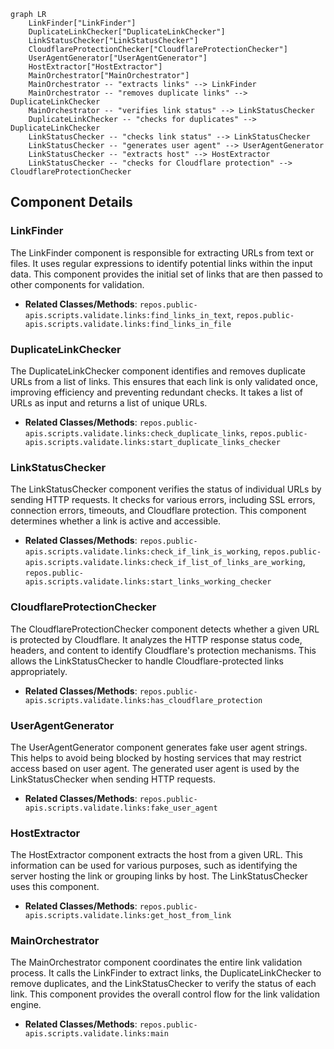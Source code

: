 ```mermaid
graph LR
    LinkFinder["LinkFinder"]
    DuplicateLinkChecker["DuplicateLinkChecker"]
    LinkStatusChecker["LinkStatusChecker"]
    CloudflareProtectionChecker["CloudflareProtectionChecker"]
    UserAgentGenerator["UserAgentGenerator"]
    HostExtractor["HostExtractor"]
    MainOrchestrator["MainOrchestrator"]
    MainOrchestrator -- "extracts links" --> LinkFinder
    MainOrchestrator -- "removes duplicate links" --> DuplicateLinkChecker
    MainOrchestrator -- "verifies link status" --> LinkStatusChecker
    DuplicateLinkChecker -- "checks for duplicates" --> DuplicateLinkChecker
    LinkStatusChecker -- "checks link status" --> LinkStatusChecker
    LinkStatusChecker -- "generates user agent" --> UserAgentGenerator
    LinkStatusChecker -- "extracts host" --> HostExtractor
    LinkStatusChecker -- "checks for Cloudflare protection" --> CloudflareProtectionChecker
```

## Component Details

### LinkFinder
The LinkFinder component is responsible for extracting URLs from text or files. It uses regular expressions to identify potential links within the input data. This component provides the initial set of links that are then passed to other components for validation.
- **Related Classes/Methods**: `repos.public-apis.scripts.validate.links:find_links_in_text`, `repos.public-apis.scripts.validate.links:find_links_in_file`

### DuplicateLinkChecker
The DuplicateLinkChecker component identifies and removes duplicate URLs from a list of links. This ensures that each link is only validated once, improving efficiency and preventing redundant checks. It takes a list of URLs as input and returns a list of unique URLs.
- **Related Classes/Methods**: `repos.public-apis.scripts.validate.links:check_duplicate_links`, `repos.public-apis.scripts.validate.links:start_duplicate_links_checker`

### LinkStatusChecker
The LinkStatusChecker component verifies the status of individual URLs by sending HTTP requests. It checks for various errors, including SSL errors, connection errors, timeouts, and Cloudflare protection. This component determines whether a link is active and accessible.
- **Related Classes/Methods**: `repos.public-apis.scripts.validate.links:check_if_link_is_working`, `repos.public-apis.scripts.validate.links:check_if_list_of_links_are_working`, `repos.public-apis.scripts.validate.links:start_links_working_checker`

### CloudflareProtectionChecker
The CloudflareProtectionChecker component detects whether a given URL is protected by Cloudflare. It analyzes the HTTP response status code, headers, and content to identify Cloudflare's protection mechanisms. This allows the LinkStatusChecker to handle Cloudflare-protected links appropriately.
- **Related Classes/Methods**: `repos.public-apis.scripts.validate.links:has_cloudflare_protection`

### UserAgentGenerator
The UserAgentGenerator component generates fake user agent strings. This helps to avoid being blocked by hosting services that may restrict access based on user agent. The generated user agent is used by the LinkStatusChecker when sending HTTP requests.
- **Related Classes/Methods**: `repos.public-apis.scripts.validate.links:fake_user_agent`

### HostExtractor
The HostExtractor component extracts the host from a given URL. This information can be used for various purposes, such as identifying the server hosting the link or grouping links by host. The LinkStatusChecker uses this component.
- **Related Classes/Methods**: `repos.public-apis.scripts.validate.links:get_host_from_link`

### MainOrchestrator
The MainOrchestrator component coordinates the entire link validation process. It calls the LinkFinder to extract links, the DuplicateLinkChecker to remove duplicates, and the LinkStatusChecker to verify the status of each link. This component provides the overall control flow for the link validation engine.
- **Related Classes/Methods**: `repos.public-apis.scripts.validate.links:main`
